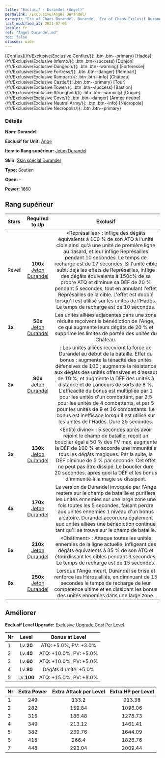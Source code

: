 ```yaml
---
title: "Exclusif - Durandel (Angel)"
permalink: /Exclusive/Angel Durandel/
excerpt: "Era of Chaos Durandel. Durandel. Era of Chaos Exclusif Durandel. Ange Exclusif."
last_modified_at: 2021-07-06
locale: fr
ref: "Angel Durandel.md"
toc: false
classes: wide
---
```

 [Conflux](/fr/Exclusive/Exclusive Conflux/){: .btn .btn--primary} [Hadès](/fr/Exclusive/Exclusive Inferno/){: .btn .btn--success} [Donjon](/fr/Exclusive/Exclusive Dungeon/){: .btn .btn--warning} [Forteresse](/fr/Exclusive/Exclusive Fortress/){: .btn .btn--danger} [Rempart](/fr/Exclusive/Exclusive Rampart/){: .btn .btn--info} [Château](/fr/Exclusive/Exclusive Castle/){: .btn .btn--primary} [Tour](/fr/Exclusive/Exclusive Tower/){: .btn .btn--success} [Bastion](/fr/Exclusive/Exclusive Stronghold/){: .btn .btn--warning} [Crique](/fr/Exclusive/Exclusive Cove/){: .btn .btn--danger} [Armée neutre](/fr/Exclusive/Exclusive Neutral Army/){: .btn .btn--info} [Nécropole](/fr/Exclusive/Exclusive Necropolis/){: .btn .btn--primary} 

### Détails
 **Nom: Durandel** 

 **Exclusif for Unit:** [Ange](/fr/units/Angel/) 

 **Item to Rang supérieur:** [Jeton Durandel](/ItemsFR/con_973/)

 **Skin:** [Skin spécial Durandel](/ItemsFR/con_641/)

 **Type:** Soutien

 **Open:** -

 **Power:** 1660

## Rang supérieur

  |     Stars    |  Required to Up | Exclusif |
  |:-------------|:---------------:|:---------------:|
  |  Réveil  | **100x** [Jeton Durandel](/ItemsFR/con_973/) | <Représailles> : Inflige des dégâts équivalents à 100 % de son ATQ à l'unité cible ainsi qu'à une unité de première ligne au hasard, et leur inflige Représailles pendant 10 secondes. Le temps de recharge est de 17 secondes. Si l'unité cible subit déjà les effets de Représailles, inflige des dégâts équivalents à 150c% de sa propre ATQ et diminue sa DÉF de 20 % pendant 5 secondes, tout en annulant l'effet Représailles de la cible. L'effet est doublé lorsqu'il est utilisé sur les unités de l'Hadès. Le temps de recharge est de 10 secondes. |
  | **1x** <i class="fas fa-star"/> | **50x** [Jeton Durandel](/ItemsFR/con_973/) | Les unités alliées adjacentes dans une zone réduite reçoivent la bénédiction de l'Ange, ce qui augmente leurs dégâts de 20 % et supprime les limites de portée des unités du Château. |
  | **2x** <i class="fas fa-star"/> | **90x** [Jeton Durandel](/ItemsFR/con_973/) | <Durandel> : Les unités alliées recevront la force de Durandel au début de la bataille. Effet du bonus : augmente la ténacité des unités défensives de 100 ; augmente la résistance aux dégâts des unités offensives et d'assaut de 10 %, et augmente la DÉF des unités à distance et de Lanceurs de sorts de 8 %. L'efficacité du bonus est multipliée par 1 pour les unités d'un combattant, par 2,5 pour les unités de 4 combattants, et par 5 pour les unités de 9 et 16 combattants. Le bonus est inefficace lorsqu'il est utilisé sur les unités de l'Hadès. Dure 25 secondes. |
  | **3x** <i class="fas fa-star"/> | **130x** [Jeton Durandel](/ItemsFR/con_973/) | <Entité divine> : 5 secondes après avoir rejoint le champ de bataille, reçoit un bouclier égal à 50 % des PV max, augmente la DÉF de 100 % et accorde une immunité à tous les dégâts magiques. Par la suite, la DÉF diminue de 5 % par seconde. Cet effet ne peut pas être dissipé. Le bouclier dure 20 secondes, après quoi la DÉF et les bonus d'immunité à la magie se dissipent. |
  | **4x** <i class="fas fa-star"/> | **170x** [Jeton Durandel](/ItemsFR/con_973/) | La version de Durandel invoquée par l'Ange restera sur le champ de bataille et purifiera les unités ennemies sur une large zone une fois toutes les 5 secondes, faisant perdre aux unités ennemies 1 niveau d'un bonus aléatoire. Durandel accordera également aux unités alliées une bénédiction continue tant qu'il se trouve sur le champ de bataille. |
  | **5x** <i class="fas fa-star"/> | **210x** [Jeton Durandel](/ItemsFR/con_973/) | <Châtiment> : Attaque toutes les unités ennemies de la ligne actuelle, infligeant des dégâts équivalents à 35 % de son ATQ et étourdissant les cibles pendant 3 secondes. Le temps de recharge est de 15 secondes. |
  | **6x** <i class="fas fa-star"/> | **250x** [Jeton Durandel](/ItemsFR/con_973/) | Lorsque l'Ange meurt, Durandel se brise et renforce les Héros alliés, en diminuant de 15 secondes le temps de recharge de leur compétence ultime et en dissipant les bonus des unités ennemies dans une large zone. |


## Améliorer
 **Exclusif Level Upgrade:** [Exclusive Upgrade Cost Per Level](/Exclusive/ExclusiveUpgradeCostPerLevel/)

  |  Nr  |   Level  | Bonus at Level |
  |:-----|:--------:|:--------------:|
  | 1 | Lv.**20** | ATQ: +5.0%, PV: +3.0% |
  | 2 | Lv.**40** | ATQ: +10.0%, PV: +5.0% |
  | 3 | Lv.**60** | ATQ: +10.0%, PV: +5.0% |
  | 4 | Lv.**80** | Dégâts d'unité: +5.0% |
  | 5 | Lv.**100** | ATQ: +15.0%, PV: +8.0% |


  |  Nr  |  Extra Power | Extra Attack per Level | Extra HP per Level |
  |:-----|:--------:|:--------:|:--------:|
  | 1 | 249 | 133.2 | 913.38 |
  | 2 | 282 | 159.84 | 1096.06 |
  | 3 | 315 | 186.48 | 1278.73 |
  | 4 | 349 | 213.12 | 1461.41 |
  | 5 | 382 | 239.76 | 1644.09 |
  | 6 | 415 | 266.4 | 1826.76 |
  | 7 | 448 | 293.04 | 2009.44 |


